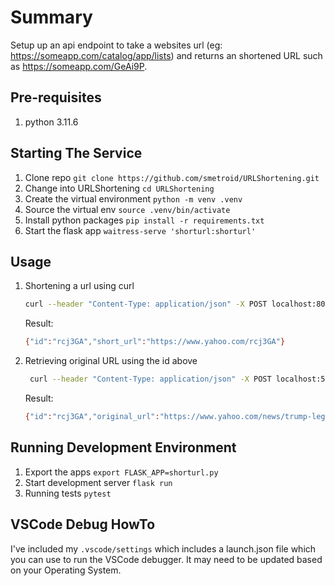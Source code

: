 # Summary

Setup up an api endpoint to take a websites url (eg: https://someapp.com/catalog/app/lists) and returns an shortened URL such as https://someapp.com/GeAi9P.

## Pre-requisites

1. python 3.11.6

## Starting The Service

1. Clone repo
    `git clone https://github.com/smetroid/URLShortening.git`
1. Change into URLShortening
    `cd URLShortening`
1. Create the virtual environment
    `python -m venv .venv`
1. Source the virtual env
    `source .venv/bin/activate`
1. Install python packages
    `pip install -r requirements.txt`
1. Start the flask app
    `waitress-serve 'shorturl:shorturl'`

## Usage

1. Shortening a url using curl

   ```bash
   curl --header "Content-Type: application/json" -X POST localhost:8080/encode --data '{"url": "https://www.yahoo.com/news/dog-adopted-7-years-pennsylvania-210548824.html"}'
   ```

   Result:

    ```bash
    {"id":"rcj3GA","short_url":"https://www.yahoo.com/rcj3GA"}
    ```

2. Retrieving original URL using the id above

   ```bash
    curl --header "Content-Type: application/json" -X POST localhost:5000/decode --data '{"id": "rcj3GA"}'
    ```

   Result:

   ```bash
   {"id":"rcj3GA","original_url":"https://www.yahoo.com/news/trump-legal-news-brief-live-updates-as-trump-takes-the-witness-stand-154827487.html"}
   ```

## Running Development Environment

1. Export the apps
    `export FLASK_APP=shorturl.py`
1. Start development server
    `flask run`
1. Running tests
    `pytest`

## VSCode Debug HowTo

I've included my `.vscode/settings`  which includes a launch.json file which you can use to run the VSCode debugger.  It may need to be updated based on your Operating System.
